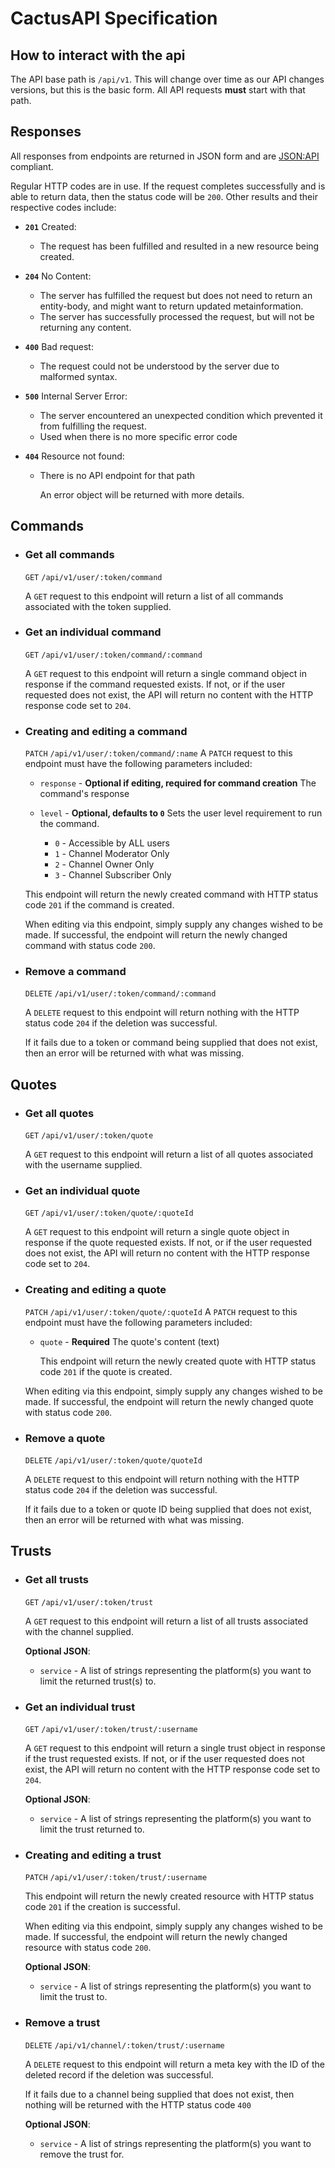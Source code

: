 # CactusAPI Specification

## How to interact with the api

The API base path is `/api/v1`. This will change over time as our API changes versions, but this is the basic form. All API requests **must** start with that path.

## Responses

All responses from endpoints are returned in JSON form and are [JSON:API](http://jsonapi.org/) compliant.

Regular HTTP codes are in use. If the request completes successfully and is able to return data, then the status code will be `200`. Other results and their respective codes include:

* **`201`** Created:
  * The request has been fulfilled and resulted in a new resource being created.

* **`204`** No Content:
  * The server has fulfilled the request but does not need to return an entity-body, and might want to return updated metainformation.
  * The server has successfully processed the request, but will not be returning any content.

* **`400`** Bad request:
  * The request could not be understood by the server due to malformed syntax.

* **`500`** Internal Server Error:
  * The server encountered an unexpected condition which prevented it from fulfilling the request.
  * Used when there is no more specific error code
   
* **`404`** Resource not found:

  * There is no API endpoint for that path
    
    An error object will be returned with more details.


## Commands

 * ### Get all commands
     `GET` `/api/v1/user/:token/command`

      A `GET` request to this endpoint will return a list of all commands associated with the token supplied.

 * ### Get an individual command

    `GET` `/api/v1/user/:token/command/:command`

     A `GET` request to this endpoint will return a single command object in response if the command requested exists. If not, or if the user requested does not exist, the API will return no content with the HTTP response code set to `204`.

 * ### Creating and editing a command

      `PATCH` `/api/v1/user/:token/command/:name`
      A `PATCH` request to this endpoint must have the following parameters included:
    
    *  `response` - **Optional if editing, required for command creation**
         The command's response
    
    *  `level` - **Optional, defaults to `0`**
         Sets the user level requirement to run the command.
       * `0` - Accessible by ALL users
       * `1` - Channel Moderator Only
       * `2` - Channel Owner Only
       * `3` - Channel Subscriber Only
    
    This endpoint will return the newly created command with HTTP status code `201` if the command is created.
    
    When editing via this endpoint, simply supply any changes wished to be made. If successful, the endpoint will return the newly changed command with status code `200`.
    
 * ### Remove a command
      `DELETE` `/api/v1/user/:token/command/:command`
    
    A `DELETE` request to this endpoint will return nothing with the HTTP status code `204` if the deletion was successful.
    
    If it fails due to a token or command being supplied that does not exist, then an error will be returned with what was missing.

## Quotes

* ### Get all quotes
    `GET` `/api/v1/user/:token/quote`

     A `GET` request to this endpoint will return a list of all quotes associated with the username supplied.

* ### Get an individual quote

    `GET` `/api/v1/user/:token/quote/:quoteId`

    A `GET` request to this endpoint will return a single quote object in response if the quote requested exists. If not, or if the user requested does not exist, the API will return no content with the HTTP response code set to `204`.


 * ### Creating and editing a quote
      `PATCH` `/api/v1/user/:token/quote/:quoteId`
      A `PATCH` request to this endpoint must have the following parameters included:

    * `quote` - **Required**
      The quote's content (text)

      This endpoint will return the newly created quote with HTTP status code `201` if the quote is created.

    When editing via this endpoint, simply supply any changes wished to be made. If successful, the endpoint will return the newly changed quote with status code `200`.

 * ### Remove a quote
      `DELETE` `/api/v1/user/:token/quote/quoteId`

    A `DELETE` request to this endpoint will return nothing with the HTTP status code `204` if the deletion was successful.

    If it fails due to a token or quote ID being supplied that does not exist, then an error will be returned with what was missing.

## Trusts

* ### Get all trusts

    `GET` `/api/v1/user/:token/trust`

     A `GET` request to this endpoint will return a list of all trusts associated with the channel supplied.

    **Optional JSON**:

    - `service` - A list of strings representing the platform(s) you want to limit the returned trust(s) to.

* ### Get an individual trust

    `GET` `/api/v1/user/:token/trust/:username`

    A `GET` request to this endpoint will return a single trust object in response if the trust requested exists. If not, or if the user requested does not exist, the API will return no content with the HTTP response code set to `204`.

    **Optional JSON**:

    - `service` - A list of strings representing the platform(s) you want to limit the trust returned to.

* ### Creating and editing a trust

    `PATCH` `/api/v1/user/:token/trust/:username`

    This endpoint will return the newly created resource with HTTP status code `201` if the creation is successful.

    When editing via this endpoint, simply supply any changes wished to be made. If successful, the endpoint will return the newly changed resource with status code `200`.
    
    **Optional JSON**:

    - `service` - A list of strings representing the platform(s) you want to limit the trust to.

* ### Remove a trust

    `DELETE` `/api/v1/channel/:token/trust/:username`

    A `DELETE` request to this endpoint will return a meta key with the ID of the deleted record if the deletion was successful.

    If it fails due to a channel being supplied that does not exist, then nothing will be returned with the HTTP status code `400`

    **Optional JSON**:

    - `service` - A list of strings representing the platform(s) you want to remove the trust for.
